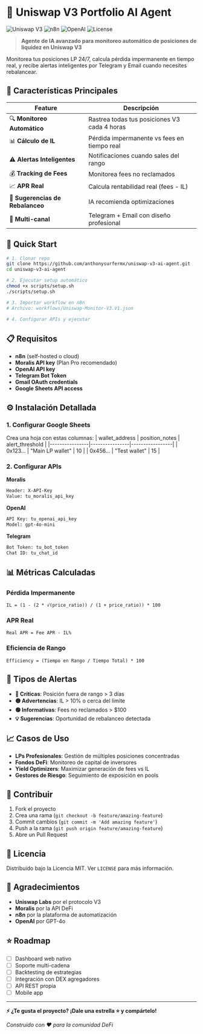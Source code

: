 # 🦄 Uniswap V3 Portfolio AI Agent

![Uniswap V3](https://img.shields.io/badge/Uniswap-V3-FF007A?style=for-the-badge&logo=uniswap)
![n8n](https://img.shields.io/badge/n8n-Workflow-EA4B71?style=for-the-badge)
![OpenAI](https://img.shields.io/badge/OpenAI-GPT--4o-412991?style=for-the-badge)
![License](https://img.shields.io/badge/License-MIT-green?style=for-the-badge)

> **Agente de IA avanzado para monitoreo automático de posiciones de liquidez en Uniswap V3**

Monitorea tus posiciones LP 24/7, calcula pérdida impermanente en tiempo real, y recibe alertas inteligentes por Telegram y Email cuando necesites rebalancear.

## 🎯 **Características Principales**

| Feature | Descripción |
|---------|-------------|
| 🔍 **Monitoreo Automático** | Rastrea todas tus posiciones V3 cada 4 horas |
| 📊 **Cálculo de IL** | Pérdida impermanente vs fees en tiempo real |
| ⚠️ **Alertas Inteligentes** | Notificaciones cuando sales del rango |
| 💰 **Tracking de Fees** | Monitorea fees no reclamados |
| 📈 **APR Real** | Calcula rentabilidad real (fees - IL) |
| 🔄 **Sugerencias de Rebalanceo** | IA recomienda optimizaciones |
| 📱 **Multi-canal** | Telegram + Email con diseño profesional |

## 🚀 **Quick Start**

```bash
# 1. Clonar repo
git clone https://github.com/anthonysurfermx/uniswap-v3-ai-agent.git
cd uniswap-v3-ai-agent

# 2. Ejecutar setup automático
chmod +x scripts/setup.sh
./scripts/setup.sh

# 3. Importar workflow en n8n
# Archivo: workflows/Uniswap-Monitor-V3.V1.json

# 4. Configurar APIs y ejecutar
```

## 📋 **Requisitos**

- **n8n** (self-hosted o cloud)
- **Moralis API key** (Plan Pro recomendado)
- **OpenAI API key**
- **Telegram Bot Token**
- **Gmail OAuth credentials**
- **Google Sheets API access**

## ⚙️ **Instalación Detallada**

### 1. Configurar Google Sheets
Crea una hoja con estas columnas:
| wallet_address | position_notes | alert_threshold |
|----------------|----------------|-----------------|
| 0x123... | "Main LP wallet" | 10 |
| 0x456... | "Test wallet" | 15 |

### 2. Configurar APIs

**Moralis**
```bash
Header: X-API-Key
Value: tu_moralis_api_key
```

**OpenAI**
```bash
API Key: tu_openai_api_key
Model: gpt-4o-mini
```

**Telegram**
```bash
Bot Token: tu_bot_token
Chat ID: tu_chat_id
```

## 📊 **Métricas Calculadas**

### Pérdida Impermanente
```
IL = (1 - (2 * √(price_ratio)) / (1 + price_ratio)) * 100
```

### APR Real
```
Real APR = Fee APR - IL%
```

### Eficiencia de Rango
```
Efficiency = (Tiempo en Rango / Tiempo Total) * 100
```

## 🚨 **Tipos de Alertas**

- **🔴 Críticas**: Posición fuera de rango > 3 días
- **🟡 Advertencias**: IL > 10% o cerca del límite
- **🟢 Informativas**: Fees no reclamados > $100
- **💡 Sugerencias**: Oportunidad de rebalanceo detectada

## 📈 **Casos de Uso**

- **LPs Profesionales**: Gestión de múltiples posiciones concentradas
- **Fondos DeFi**: Monitoreo de capital de inversores
- **Yield Optimizers**: Maximizar generación de fees vs IL
- **Gestores de Riesgo**: Seguimiento de exposición en pools

## 🤝 **Contribuir**

1. Fork el proyecto
2. Crea una rama (`git checkout -b feature/amazing-feature`)
3. Commit cambios (`git commit -m 'Add amazing feature'`)
4. Push a la rama (`git push origin feature/amazing-feature`)
5. Abre un Pull Request

## 📄 **Licencia**
Distribuido bajo la Licencia MIT. Ver `LICENSE` para más información.

## 🙏 **Agradecimientos**

- **Uniswap Labs** por el protocolo V3
- **Moralis** por la API DeFi
- **n8n** por la plataforma de automatización
- **OpenAI** por GPT-4o

## ⭐ **Roadmap**

- [ ] Dashboard web nativo
- [ ] Soporte multi-cadena
- [ ] Backtesting de estrategias
- [ ] Integración con DEX agregadores
- [ ] API REST propia
- [ ] Mobile app

---

**⚡ ¿Te gusta el proyecto? ¡Dale una estrella ⭐ y compártelo!**

*Construido con ❤️ para la comunidad DeFi*

